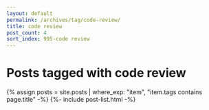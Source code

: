 ```yaml
---
layout: default
permalink: /archives/tag/code-review/
title: code review
post_count: 4
sort_index: 995-code review
---
```

<h1 class="page-heading">Posts tagged with code review</h1>
{% assign posts = site.posts | where_exp: "item", "item.tags contains page.title" -%}
{%- include post-list.html -%}
